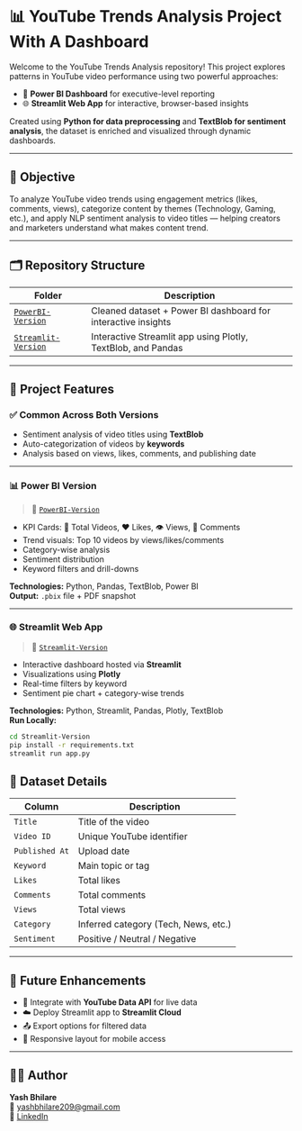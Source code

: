 # 📊 YouTube Trends Analysis Project With A Dashboard

Welcome to the YouTube Trends Analysis repository! This project explores patterns in YouTube video performance using two powerful approaches:

- 📌 **Power BI Dashboard** for executive-level reporting
- 🌐 **Streamlit Web App** for interactive, browser-based insights

Created using **Python for data preprocessing** and **TextBlob for sentiment analysis**, the dataset is enriched and visualized through dynamic dashboards.

---

## 🧠 Objective

To analyze YouTube video trends using engagement metrics (likes, comments, views), categorize content by themes (Technology, Gaming, etc.), and apply NLP sentiment analysis to video titles — helping creators and marketers understand what makes content trend.

---

## 🗂️ Repository Structure

| Folder | Description |
|--------|-------------|
| [`PowerBI-Version`](./PowerBI-Version) | Cleaned dataset + Power BI dashboard for interactive insights |
| [`Streamlit-Version`](./Streamlit-Version) | Interactive Streamlit app using Plotly, TextBlob, and Pandas |

---

## 🚀 Project Features

### ✅ Common Across Both Versions
- Sentiment analysis of video titles using **TextBlob**
- Auto-categorization of videos by **keywords**
- Analysis based on views, likes, comments, and publishing date

---

### 📊 Power BI Version
> 📂 [`PowerBI-Version`](./PowerBI-Version)

- KPI Cards: 🎥 Total Videos, ❤️ Likes, 👁️ Views, 💬 Comments
- Trend visuals: Top 10 videos by views/likes/comments
- Category-wise analysis
- Sentiment distribution
- Keyword filters and drill-downs

**Technologies:** Python, Pandas, TextBlob, Power BI  
**Output:** `.pbix` file + PDF snapshot

---

### 🌐 Streamlit Web App
> 📂 [`Streamlit-Version`](./Streamlit-Version)

- Interactive dashboard hosted via **Streamlit**
- Visualizations using **Plotly**
- Real-time filters by keyword
- Sentiment pie chart + category-wise trends

**Technologies:** Python, Streamlit, Pandas, Plotly, TextBlob  
**Run Locally:**

```bash
cd Streamlit-Version
pip install -r requirements.txt
streamlit run app.py
```

## 📁 Dataset Details

| Column        | Description                              |
|---------------|------------------------------------------|
| `Title`       | Title of the video                       |
| `Video ID`    | Unique YouTube identifier                |
| `Published At`| Upload date                              |
| `Keyword`     | Main topic or tag                        |
| `Likes`       | Total likes                              |
| `Comments`    | Total comments                           |
| `Views`       | Total views                              |
| `Category`    | Inferred category (Tech, News, etc.)     |
| `Sentiment`   | Positive / Neutral / Negative            |

---

## 🧠 Future Enhancements

- 🔗 Integrate with **YouTube Data API** for live data  
- ☁️ Deploy Streamlit app to **Streamlit Cloud**  
- 📤 Export options for filtered data  
- 📱 Responsive layout for mobile access  

---

## 🙋‍♂️ Author

**Yash Bhilare**  
📧 yashbhilare209@gmail.com  
🔗 [LinkedIn](https://www.linkedin.com/in/yash-bhilare/)
